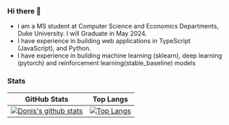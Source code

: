 ### Hi there 👋
* I am a MS student at Computer Science and Economics Departments, Duke University. I will Graduate in May 2024.
* I have experience in building web applications in TypeScript (JavaScript), and Python.
* I have experience in building machine learning (sklearn), deep learning (pytorch) and reinforcement learning(stable_baseline) models

<!--
**Donis666/Donis666** is a ✨ _special_ ✨ repository because its `README.md` (this file) appears on your GitHub profile.

Here are some ideas to get you started:

- 🔭 I’m currently working on ...
- 🌱 I’m currently learning ...
- 👯 I’m looking to collaborate on ...
- 🤔 I’m looking for help with ...
- 💬 Ask me about ...
- 📫 How to reach me: ...
- 😄 Pronouns: ...
- ⚡ Fun fact: ...
-->


### Stats

GitHub Stats               |  Top Langs
:-------------------------:|:-------------------------:
[![Donis's github stats](https://github-readme-stats.vercel.app/api?username=Donis666&show_icon=true&theme=dark)](https://github.com/Donis666) |  [![Top Langs](https://github-readme-stats.vercel.app/api/top-langs/?username=Donis666&layout=compact&theme=light)](https://github.com/anuraghazra/github-readme-stats)
